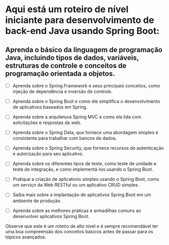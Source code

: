 # Aqui está um roteiro de nível iniciante para desenvolvimento de back-end Java usando Spring Boot:

## Aprenda o básico da linguagem de programação Java, incluindo tipos de dados, variáveis, estruturas de controle e conceitos de programação orientada a objetos.

* [ ] Aprenda sobre o Spring Framework e seus principais conceitos, como injeção de dependência e inversão de controle.

* [ ] Aprenda sobre o Spring Boot e como ele simplifica o desenvolvimento de aplicativos baseados em Spring.

* [ ] Aprenda sobre a arquitetura Spring MVC e como ela lida com solicitações e respostas da web.

* [ ] Aprenda sobre o Spring Data, que fornece uma abordagem simples e consistente para trabalhar com bancos de dados.

* [ ] Aprenda sobre o Spring Security, que fornece recursos de autenticação e autorização para seu aplicativo.

* [ ] Aprenda sobre os diferentes tipos de teste, como teste de unidade e teste de integração, e como implementá-los usando o Spring Boot.

* [ ] Pratique a criação de aplicativos simples usando o Spring Boot, como um serviço da Web RESTful ou um aplicativo CRUD simples.

* [ ] Saiba mais sobre a implantação de aplicativos Spring Boot em um ambiente de produção.

* [ ] Aprenda sobre as melhores práticas e armadilhas comuns ao desenvolver aplicativos Spring Boot.

Observe que este é um roteiro de alto nível e é sempre recomendável ter uma boa compreensão dos conceitos básicos antes de passar para os tópicos avançados.

